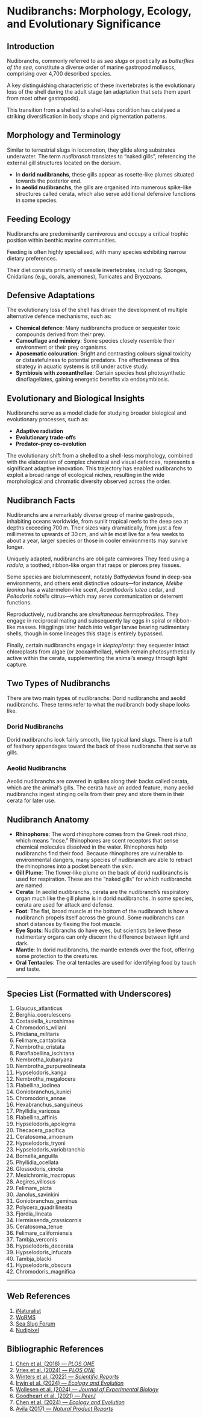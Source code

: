 
# Nudibranchs: Morphology, Ecology, and Evolutionary Significance

## Introduction

Nudibranchs, commonly referred to as *sea slugs* or poetically as *butterflies of the sea*, constitute a diverse order of marine gastropod molluscs, comprising over 4,700 described species. 

A key distinguishing characteristic of these invertebrates is the evolutionary loss of the shell during the adult stage (an adaptation that sets them apart from most other gastropods).

This transition from a shelled to a shell-less condition has catalysed a striking diversification in body shape and pigmentation patterns.

## Morphology and Terminology

Similar to terrestrial slugs in locomotion, they glide along substrates underwater. The term *nudibranch* translates to “naked gills”, referencing the external gill structures located on the dorsum. 

- In **dorid nudibranchs**, these gills appear as rosette-like plumes situated towards the posterior end.
- In **aeolid nudibranchs**, the gills are organised into numerous spike-like structures called cerata, which also serve additional defensive functions in some species.

## Feeding Ecology

Nudibranchs are predominantly carnivorous and occupy a critical trophic position within benthic marine communities. 

Feeding is often highly specialised, with many species exhibiting narrow dietary preferences.

Their diet consists primarily of sessile invertebrates, including: Sponges, Cnidarians (e.g., corals, anemones), Tunicates and Bryozoans.

## Defensive Adaptations

The evolutionary loss of the shell has driven the development of multiple alternative defence mechanisms, such as:

- **Chemical defence**: Many nudibranchs produce or sequester toxic compounds derived from their prey.
- **Camouflage and mimicry**: Some species closely resemble their environment or their prey organisms.
- **Aposematic colouration**: Bright and contrasting colours signal toxicity or distastefulness to potential predators. The effectiveness of this strategy in aquatic systems is still under active study.
- **Symbiosis with zooxanthellae**: Certain species host photosynthetic dinoflagellates, gaining energetic benefits via endosymbiosis.

## Evolutionary and Biological Insights

Nudibranchs serve as a model clade for studying broader biological and evolutionary processes, such as:

- **Adaptive radiation**  
- **Evolutionary trade-offs**  
- **Predator–prey co-evolution**  

The evolutionary shift from a shelled to a shell-less morphology, combined with the elaboration of complex chemical and visual defences, represents a significant adaptive innovation. This trajectory has enabled nudibranchs to exploit a broad range of ecological niches, resulting in the wide morphological and chromatic diversity observed across the order.

## Nudibranch Facts

Nudibranchs are a remarkably diverse group of marine gastropods, inhabiting oceans worldwide, from sunlit tropical reefs to the deep sea at depths exceeding 700 m. Their sizes vary dramatically, from just a few millimetres to upwards of 30 cm, and while most live for a few weeks to about a year, larger species or those in cooler environments may survive longer.

Uniquely adapted, nudibranchs are obligate carnivores They feed using a *radula*, a toothed, ribbon-like organ that rasps or pierces prey tissues.

Some species are bioluminescent, notably *Bathydevius* found in deep-sea environments, and others emit distinctive odours—for instance, *Melibe leonina* has a watermelon-like scent, *Acanthodoris lutea* cedar, and *Peltodoris nobilis* citrus—which may serve communication or deterrent functions.

Reproductively, nudibranchs are *simultaneous hermaphrodites*. They engage in reciprocal mating and subsequently lay eggs in spiral or ribbon-like masses. Hägglings later hatch into veliger larvae bearing rudimentary shells, though in some lineages this stage is entirely bypassed.

Finally, certain nudibranchs engage in *kleptoplasty*: they sequester intact chloroplasts from algae (or zooxanthellae), which remain photosynthetically active within the cerata, supplementing the animal’s energy through light capture.

## Two Types of Nudibranchs

There are two main types of nudibranchs: Dorid nudibranchs and aeolid nudibranchs. These terms refer to what the nudibranch body shape looks like.

### Dorid Nudibranchs

Dorid nudibranchs look fairly smooth, like typical land slugs. There is a tuft of feathery appendages toward the back of these nudibranchs that serve as gills.

### Aeolid Nudibranchs

Aeolid nudibranchs are covered in spikes along their backs called cerata, which are the animal’s gills. The cerata have an added feature, many aeolid nudibranchs ingest stinging cells from their prey and store them in their cerata for later use.

## Nudibranch Anatomy

- **Rhinophores**: The word rhinophore comes from the Greek root *rhino*, which means “nose.” Rhinophores are scent receptors that sense chemical molecules dissolved in the water. Rhinophores help nudibranchs find their food. Because rhinophores are vulnerable to environmental dangers, many species of nudibranch are able to retract the rhinophores into a pocket beneath the skin.
- **Gill Plume**: The flower-like plume on the back of dorid nudibranchs is used for respiration. These are the “naked gills” for which nudibranchs are named.
- **Cerata**: In aeolid nudibranchs, cerata are the nudibranch’s respiratory organ much like the gill plume is in dorid nudibranchs. In some species, cerata are used for attack and defense.
- **Foot**: The flat, broad muscle at the bottom of the nudibranch is how a nudibranch propels itself across the ground. Some nudibranchs can short distances by flexing the foot muscle.
- **Eye Spots**: Nudibranchs do have eyes, but scientists believe these rudimentary organs can only discern the difference between light and dark.
- **Mantle**: In dorid nudibranchs, the mantle extends over the foot, offering some protection to the creatures.
- **Oral Tentacles**: The oral tentacles are used for identifying food by touch and taste.

---

## Species List (Formatted with Underscores)

1. Glaucus_atlanticus  
2. Berghia_coerulescens  
3. Costasiella_kuroshimae  
4. Chromodoris_willani  
5. Phidiana_militaris  
6. Felimare_cantabrica  
7. Nembrotha_cristata  
8. Paraflabellina_ischitana  
9. Nembrotha_kubaryana  
10. Nembrotha_purpureolineata  
11. Hypselodoris_kanga  
12. Nembrotha_megalocera  
13. Flabellina_iodinea  
14. Goniobranchus_kuniei  
15. Chromodoris_annae  
16. Hexabranchus_sanguineus  
17. Phyllidia_varicosa  
18. Flabellina_affinis  
19. Hypselodoris_apolegma  
20. Thecacera_pacifica  
21. Ceratosoma_amoenum  
22. Hypselodoris_tryoni  
23. Hypselodoris_variobranchia  
24. Bornella_anguilla  
25. Phyllidia_ocellata  
26. Glossodoris_cincta  
27. Mexichromis_macropus  
28. Aegires_villosus  
29. Felimare_picta  
30. Janolus_savinkini  
31. Goniobranchus_geminus  
32. Polycera_quadrilineata  
33. Fjordia_lineata  
34. Hermissenda_crassicornis  
35. Ceratosoma_tenue  
36. Felimare_californiensis  
37. Tambja_verconis  
38. Hypselodoris_decorata  
39. Hypselodoris_infucata  
40. Tambja_blacki  
41. Hypselodoris_obscura  
42. Chromodoris_magnifica

---

## Web References

1. [iNaturalist](https://www.inaturalist.org/)
2. [WoRMS](https://www.marinespecies.org/)
3. [Sea Slug Forum](http://www.seaslugforum.net/)
4. [Nudipixel](https://nudipixel.net/)

## Bibliographic References

1. [Chen et al. (2018) — *PLOS ONE*](https://doi.org/10.1371/journal.pone.0192177)  
2. [Vries et al. (2024) — *PLOS ONE*](https://doi.org/10.1371/journal.pone.0317704)  
3. [Winters et al. (2022) — *Scientific Reports*](https://doi.org/10.1038/s41598-022-23400-9)  
4. [Irwin et al. (2024) — *Ecology and Evolution*](https://doi.org/10.1002/ece3.10676)  
5. [Wollesen et al. (2024) — *Journal of Experimental Biology*](https://doi.org/10.1242/jeb.245213)  
6. [Goodheart et al. (2021) — *PeerJ*](https://doi.org/10.7717/peerj.10525)  
7. [Chen et al. (2024) — *Ecology and Evolution*](https://doi.org/10.1002/ece3.11014)  
8. [Avila (2017) — *Natural Product Reports*](https://doi.org/10.1039/C7NP00041C)
